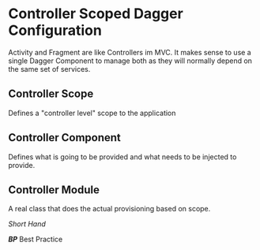Controller Scoped Dagger Configuration
=
Activity and Fragment are like Controllers im MVC. It makes sense to use a single Dagger Component to manage both as they will normally depend on the same set of services.

Controller Scope
-
Defines a "controller level" scope to the application

Controller Component
-
Defines what is going to be provided and what needs to be injected to provide.


Controller Module
-

A real class that does the actual provisioning based on scope.


_Short Hand_

**_BP_** Best Practice